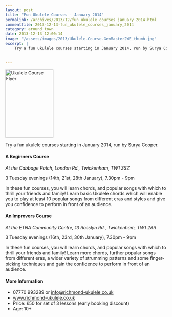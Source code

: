 ```yaml
---
layout: post
title: "Fun Ukulele Courses - January 2014"
permalink: /archives/2013/12/fun_ukulele_courses_january_2014.html
commentfile: 2013-12-13-fun_ukulele_courses_january_2014
category: around_town
date: 2013-12-13 12:00:14
image: "/assets/images/2013/Ukulele-Course-GenMaster2WE_thumb.jpg"
excerpt: |
    Try a fun ukulele courses starting in January 2014, run by Surya Cooper.
    

---
```


<a href="/assets/images/2013/Ukulele-Course-GenMaster2WE.jpg" title="See larger version of - Ukulele Course Flyer"><img src="/assets/images/2013/Ukulele-Course-GenMaster2WE_thumb.jpg" width="150" height="212" alt="Ukulele Course Flyer" class="photo right" /></a>

Try a fun ukulele courses starting in January 2014, run by Surya Cooper.

#### A Beginners Course

*At the Cabbage Patch, London Rd., Twickenham, TW1 3SZ*

3 Tuesday evenings (14th, 21st, 28th January), 7.30pm - 9pm

In these fun courses, you will learn chords, and popular songs with which to thrill your friends and family! Learn basic Ukulele chords which will enable you to play at least 10 popular songs from different eras and styles and give you confidence to perform in front of an audience.

#### An Improvers Course

*At the ETNA Community Centre, 13 Rosslyn Rd., Twickenham, TW1 2AR*

3 Tuesday evenings (16th, 23rd, 30th January), 7.30pm - 9pm

In these fun courses, you will learn chords, and popular songs with which to thrill your friends and family! Learn more chords, further popular songs from different eras, a wider variety of strumming patterns and some finger-picking techniques and gain the confidence to perform in front of an audience.

#### More Information

-   07770 993289 or info@richmond-ukulele.co.uk
-   www.richmond-ukulele.co.uk
-   Price: £50 for set of 3 lessons (early booking discount)
-   Age: 10+
